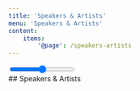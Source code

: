 ```yaml
---
title: 'Speakers & Artists'
menu: 'Speakers & Artists'
content:
    items:
        '@page': /speakers-artists
---
```


<div class="measure">
    <input type="range" class="slider max_scale" oninput="set_state('max_scale', this.value)" onchange="set_state('max_scale', this.value)">
</div>
## Speakers & Artists
